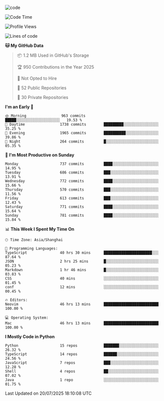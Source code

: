 
<!--
**liuyaanng/liuyaanng** is a ✨ _special_ ✨ repository because its `README.md` (this file) appears on your GitHub profile.

Here are some ideas to get you started:

- 🔭 I’m currently working on ...
- 🌱 I’m currently learning ...
- 👯 I’m looking to collaborate on ...
- 🤔 I’m looking for help with ...
- 💬 Ask me about ...
- 📫 How to reach me: ...
- 😄 Pronouns: ...
- ⚡ Fun fact: ...
-->


![code](https://cdn.jsdelivr.net/gh/liuyaanng/liuyaanng@1.0/code.gif) 

<!--START_SECTION:waka-->
![Code Time](http://img.shields.io/badge/Code%20Time-1%2C693%20hrs%2014%20mins-blue)

![Profile Views](http://img.shields.io/badge/Profile%20Views-0-blue)

![Lines of code](https://img.shields.io/badge/From%20Hello%20World%20I%27ve%20Written-26.1%20million%20lines%20of%20code-blue)

**🐱 My GitHub Data** 

> 📦 1.2 MB Used in GitHub's Storage 
 > 
> 🏆 950 Contributions in the Year 2025
 > 
> 🚫 Not Opted to Hire
 > 
> 📜 52 Public Repositories 
 > 
> 🔑 30 Private Repositories 
 > 
**I'm an Early 🐤** 

```text
🌞 Morning                963 commits         █████░░░░░░░░░░░░░░░░░░░░   19.53 % 
🌆 Daytime                1738 commits        █████████░░░░░░░░░░░░░░░░   35.25 % 
🌃 Evening                1965 commits        ██████████░░░░░░░░░░░░░░░   39.86 % 
🌙 Night                  264 commits         █░░░░░░░░░░░░░░░░░░░░░░░░   05.35 % 
```
📅 **I'm Most Productive on Sunday** 

```text
Monday                   737 commits         ████░░░░░░░░░░░░░░░░░░░░░   14.95 % 
Tuesday                  686 commits         ███░░░░░░░░░░░░░░░░░░░░░░   13.91 % 
Wednesday                772 commits         ████░░░░░░░░░░░░░░░░░░░░░   15.66 % 
Thursday                 570 commits         ███░░░░░░░░░░░░░░░░░░░░░░   11.56 % 
Friday                   613 commits         ███░░░░░░░░░░░░░░░░░░░░░░   12.43 % 
Saturday                 771 commits         ████░░░░░░░░░░░░░░░░░░░░░   15.64 % 
Sunday                   781 commits         ████░░░░░░░░░░░░░░░░░░░░░   15.84 % 
```


📊 **This Week I Spent My Time On** 

```text
🕑︎ Time Zone: Asia/Shanghai

💬 Programming Languages: 
TypeScript               40 hrs 30 mins      ██████████████████████░░░   87.64 % 
JSON                     2 hrs 25 mins       █░░░░░░░░░░░░░░░░░░░░░░░░   05.23 % 
Markdown                 1 hr 46 mins        █░░░░░░░░░░░░░░░░░░░░░░░░   03.83 % 
CSS                      40 mins             ░░░░░░░░░░░░░░░░░░░░░░░░░   01.45 % 
conf                     12 mins             ░░░░░░░░░░░░░░░░░░░░░░░░░   00.45 % 

🔥 Editors: 
Neovim                   46 hrs 13 mins      █████████████████████████   100.00 % 

💻 Operating System: 
Mac                      46 hrs 13 mins      █████████████████████████   100.00 % 
```

**I Mostly Code in Python** 

```text
Python                   15 repos            ███████░░░░░░░░░░░░░░░░░░   26.32 % 
TypeScript               14 repos            ██████░░░░░░░░░░░░░░░░░░░   24.56 % 
JavaScript               7 repos             ███░░░░░░░░░░░░░░░░░░░░░░   12.28 % 
Shell                    4 repos             ██░░░░░░░░░░░░░░░░░░░░░░░   07.02 % 
Java                     1 repo              ░░░░░░░░░░░░░░░░░░░░░░░░░   01.75 % 
```




 Last Updated on 20/07/2025 18:10:08 UTC
<!--END_SECTION:waka-->
